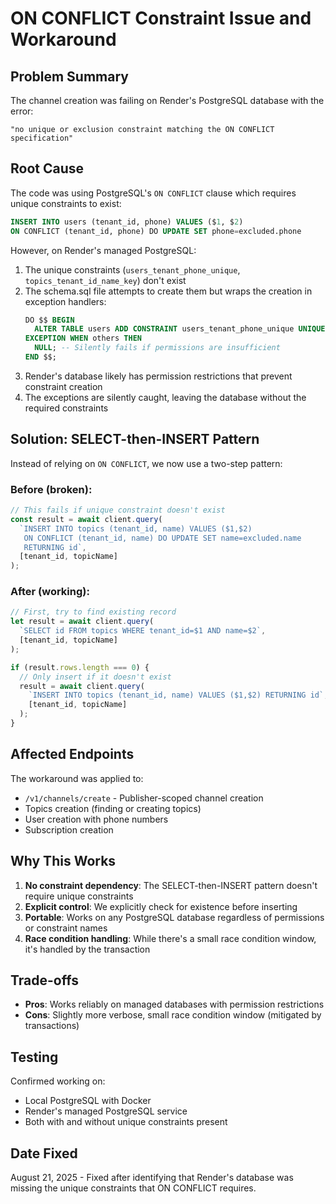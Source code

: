 # ON CONFLICT Constraint Issue and Workaround

## Problem Summary
The channel creation was failing on Render's PostgreSQL database with the error:
```
"no unique or exclusion constraint matching the ON CONFLICT specification"
```

## Root Cause
The code was using PostgreSQL's `ON CONFLICT` clause which requires unique constraints to exist:
```sql
INSERT INTO users (tenant_id, phone) VALUES ($1, $2)
ON CONFLICT (tenant_id, phone) DO UPDATE SET phone=excluded.phone
```

However, on Render's managed PostgreSQL:
1. The unique constraints (`users_tenant_phone_unique`, `topics_tenant_id_name_key`) don't exist
2. The schema.sql file attempts to create them but wraps the creation in exception handlers:
   ```sql
   DO $$ BEGIN
     ALTER TABLE users ADD CONSTRAINT users_tenant_phone_unique UNIQUE (tenant_id, phone);
   EXCEPTION WHEN others THEN
     NULL; -- Silently fails if permissions are insufficient
   END $$;
   ```
3. Render's database likely has permission restrictions that prevent constraint creation
4. The exceptions are silently caught, leaving the database without the required constraints

## Solution: SELECT-then-INSERT Pattern
Instead of relying on `ON CONFLICT`, we now use a two-step pattern:

### Before (broken):
```typescript
// This fails if unique constraint doesn't exist
const result = await client.query(
  `INSERT INTO topics (tenant_id, name) VALUES ($1,$2)
   ON CONFLICT (tenant_id, name) DO UPDATE SET name=excluded.name
   RETURNING id`,
  [tenant_id, topicName]
);
```

### After (working):
```typescript
// First, try to find existing record
let result = await client.query(
  `SELECT id FROM topics WHERE tenant_id=$1 AND name=$2`,
  [tenant_id, topicName]
);

if (result.rows.length === 0) {
  // Only insert if it doesn't exist
  result = await client.query(
    `INSERT INTO topics (tenant_id, name) VALUES ($1,$2) RETURNING id`,
    [tenant_id, topicName]
  );
}
```

## Affected Endpoints
The workaround was applied to:
- `/v1/channels/create` - Publisher-scoped channel creation
- Topics creation (finding or creating topics)
- User creation with phone numbers
- Subscription creation

## Why This Works
1. **No constraint dependency**: The SELECT-then-INSERT pattern doesn't require unique constraints
2. **Explicit control**: We explicitly check for existence before inserting
3. **Portable**: Works on any PostgreSQL database regardless of permissions or constraint names
4. **Race condition handling**: While there's a small race condition window, it's handled by the transaction

## Trade-offs
- **Pros**: Works reliably on managed databases with permission restrictions
- **Cons**: Slightly more verbose, small race condition window (mitigated by transactions)

## Testing
Confirmed working on:
- Local PostgreSQL with Docker
- Render's managed PostgreSQL service
- Both with and without unique constraints present

## Date Fixed
August 21, 2025 - Fixed after identifying that Render's database was missing the unique constraints that ON CONFLICT requires.
